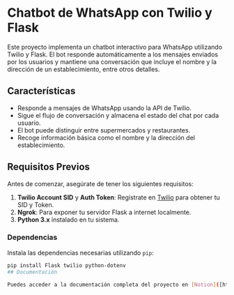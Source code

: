 # Chatbot de WhatsApp con Twilio y Flask

Este proyecto implementa un chatbot interactivo para WhatsApp utilizando Twilio y Flask. El bot responde automáticamente a los mensajes enviados por los usuarios y mantiene una conversación que incluye el nombre y la dirección de un establecimiento, entre otros detalles.

## Características
- Responde a mensajes de WhatsApp usando la API de Twilio.
- Sigue el flujo de conversación y almacena el estado del chat por cada usuario.
- El bot puede distinguir entre supermercados y restaurantes.
- Recoge información básica como el nombre y la dirección del establecimiento.

## Requisitos Previos

Antes de comenzar, asegúrate de tener los siguientes requisitos:

1. **Twilio Account SID** y **Auth Token**: Regístrate en [Twilio](https://www.twilio.com/try-twilio) para obtener tu SID y Token.
2. **Ngrok**: Para exponer tu servidor Flask a internet localmente.
3. **Python 3.x** instalado en tu sistema.

### Dependencias

Instala las dependencias necesarias utilizando `pip`:

```bash
pip install Flask twilio python-dotenv
## Documentación

Puedes acceder a la documentación completa del proyecto en [Notion]([https://notion.so/tu_enlace_publico](https://www.notion.so/Documentaci-n-chatbot-de-wsp-con-twilio-y-flask-115406dbdf6080bc8509f116f31c0879)).
